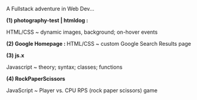 A Fullstack adventure in Web Dev... 


<strong>(1) photography-test | htmldog : </strong>

HTML/CSS ~ dynamic images, background; on-hover events



<strong>(2) Google Homepage : </strong>
HTML/CSS ~ custom Google Search Results page



<strong>(3) js.x</strong>

Javascript ~ theory; syntax; classes; functions



<strong>(4) RockPaperScissors</strong>

JavaScript ~ Player vs. CPU RPS (rock paper scissors) game 

